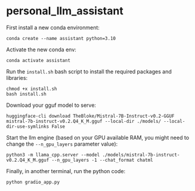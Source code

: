 # personal_llm_assistant

First install a new conda environment:
```
conda create --name assistant python=3.10
```

Activate the new conda env:
```
conda activate assistant
```

Run the ```install.sh``` bash script to install the required packages and libraries:
```
chmod +x install.sh
bash install.sh
```

Download your gguf model to serve:
```
huggingface-cli download TheBloke/Mistral-7B-Instruct-v0.2-GGUF mistral-7b-instruct-v0.2.Q4_K_M.gguf --local-dir ./models/ --local-dir-use-symlinks False
```

Start the llm engine (based on your GPU available RAM, you might need to change the ```--n_gpu_layers``` parameter value):
```
python3 -m llama_cpp.server --model ./models/mistral-7b-instruct-v0.2.Q4_K_M.gguf --n_gpu_layers -1 --chat_format chatml
```

Finally, in another terminal, run the python code:
```
python gradio_app.py
```
